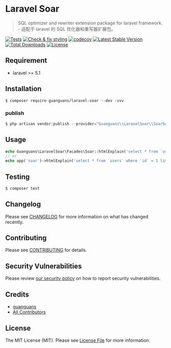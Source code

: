 # Laravel Soar

> SQL optimizer and rewriter extension package for laravel framework. - 适配于 laravel 的 SQL 优化器和重写器扩展包。

[![Tests](https://github.com/guanguans/laravel-soar/workflows/Tests/badge.svg)](https://github.com/guanguans/laravel-soar/actions)
[![Check & fix styling](https://github.com/guanguans/laravel-soar/workflows/Check%20&%20fix%20styling/badge.svg)](https://github.com/guanguans/laravel-soar/actions)
[![codecov](https://codecov.io/gh/guanguans/laravel-soar/branch/main/graph/badge.svg?token=URGFAWS6S4)](https://codecov.io/gh/guanguans/laravel-soar)
[![Latest Stable Version](https://poser.pugx.org/guanguans/laravel-soar/v)](//packagist.org/packages/guanguans/laravel-soar)
[![Total Downloads](https://poser.pugx.org/guanguans/laravel-soar/downloads)](//packagist.org/packages/guanguans/laravel-soar)
[![License](https://poser.pugx.org/guanguans/laravel-soar/license)](//packagist.org/packages/guanguans/laravel-soar)

## Requirement

* laravel >= 5.1

## Installation

``` shell
$ composer require guanguans/laravel-soar --dev -vvv
```

### publish

```php
$ php artisan vendor:publish --provider="Guanguans\\LaravelSoar\\SoarServiceProvider"
```

## Usage

``` php
echo Guanguans\LaravelSoar\Facades\Soar::htmlExplain('select * from `users` where `id` = 1 limit 1');
// or
echo app('soar')->htmlExplain('select * from `users` where `id` = 1 limit 1');
```

## Testing

``` bash
$ composer test
```

## Changelog

Please see [CHANGELOG](CHANGELOG.md) for more information on what has changed recently.

## Contributing

Please see [CONTRIBUTING](.github/CONTRIBUTING.md) for details.

## Security Vulnerabilities

Please review [our security policy](../../security/policy) on how to report security vulnerabilities.

## Credits

* [guanguans](https://github.com/guanguans)
* [All Contributors](../../contributors)

## License

The MIT License (MIT). Please see [License File](LICENSE) for more information.

